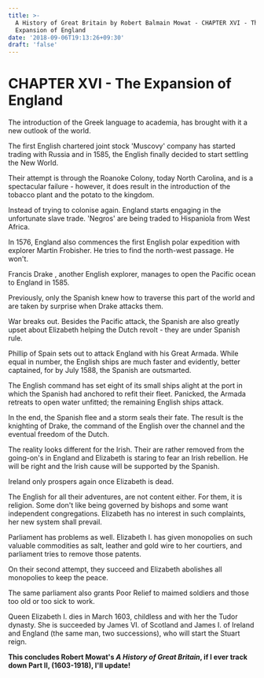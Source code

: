 ```yaml
---
title: >-
  A History of Great Britain by Robert Balmain Mowat - CHAPTER XVI - The
  Expansion of England
date: '2018-09-06T19:13:26+09:30'
draft: 'false'
---
```

# CHAPTER XVI - The Expansion of England

The introduction of the Greek language to academia, has brought with it a new outlook of the world.

The first English chartered joint stock 'Muscovy' company has started trading with Russia and in 1585, the English finally decided to start settling the New World.

Their attempt is through the Roanoke Colony, today North Carolina, and is a spectacular failure - however, it does result in the introduction of the tobacco plant and the potato to the kingdom.

Instead of trying to colonise again. England starts engaging in the unfortunate slave trade. 'Negros' are being traded to Hispaniola from West Africa.

In 1576, England also commences the first English polar expedition with explorer Martin Frobisher. He tries to find the north-west passage. He won't.

Francis Drake , another English explorer, manages to open the Pacific ocean to England in 1585.

Previously, only the Spanish knew how to traverse this part of the world and are taken by surprise when Drake attacks them. 

War breaks out. Besides the Pacific attack, the Spanish are also greatly upset about Elizabeth helping the Dutch revolt - they are under Spanish rule.

Phillip of Spain sets out to attack England with his Great Armada. While equal in number, the English ships are much faster and evidently, better captained, for by July 1588, the Spanish are outsmarted.

The English command has set eight of its small ships alight at the port in which the Spanish had anchored to refit their fleet. Panicked, the Armada retreats to open water unfitted; the remaining English ships attack.

In the end, the Spanish flee and a storm seals their fate. The result is the knighting of Drake, the command of the English over the channel and the eventual freedom of the Dutch.

The reality looks different for the Irish. Their are rather removed from the going-on's in England and Elizabeth is staring to fear an Irish rebellion. He will be right and the Irish cause will be supported by the Spanish.

Ireland only prospers again once Elizabeth is dead.

The English for all their adventures, are not content either. For them, it is religion. Some don't like being governed by bishops and some want independent congregations. Elizabeth has no interest in such complaints, her new system shall prevail.

Parliament has problems as well. Elizabeth I. has given monopolies on such valuable commodities as salt, leather and gold wire to her courtiers, and parliament tries to remove those patents.

On their second attempt, they succeed and Elizabeth abolishes all monopolies to keep the peace.

The same parliament also grants Poor Relief to maimed soldiers and those too old or too sick to work. 

Queen Elizabeth I. dies in March 1603, childless and with her the Tudor dynasty. She is succeeded by James VI. of Scotland and James I. of Ireland and England (the same man, two successions), who will start the Stuart reign.

**This concludes Robert Mowat's *A History of Great Britain*, if I ever track down Part II, (1603-1918), I'll update!**
